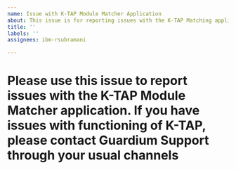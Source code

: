 ```yaml
---
name: Issue with K-TAP Module Matcher Application
about: This issue is for reporting issues with the K-TAP Matching application
title: ''
labels: ''
assignees: ibm-rsubramani

---
```


# Please use this issue to report issues with the K-TAP Module Matcher application.  If you have issues with functioning of K-TAP, please contact Guardium Support through your usual channels
